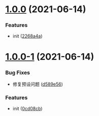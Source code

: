 # [1.0.0](https://gitee.com/agile-development-system/gulppreset/compare/v1.0.0-1...v1.0.0) (2021-06-14)


### Features

* init ([2268a4a](https://gitee.com/agile-development-system/gulppreset/commits/2268a4aed9bfea94465675b866bd179567f1aa40))



# [1.0.0-1](https://gitee.com/agile-development-system/gulppreset/compare/0cd08cbf96f8eed03bb3e6345e3baf1b86c284e6...v1.0.0-1) (2021-06-14)


### Bug Fixes

* 修复预设问题 ([d589e56](https://gitee.com/agile-development-system/gulppreset/commits/d589e56ef7c2949bd661118641413aaff75c61f9))


### Features

* init ([0cd08cb](https://gitee.com/agile-development-system/gulppreset/commits/0cd08cbf96f8eed03bb3e6345e3baf1b86c284e6))



